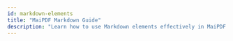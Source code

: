```yaml
---
id: markdown-elements
title: "MaiPDF Markdown Guide"
description: "Learn how to use Markdown elements effectively in MaiPDF documentation, from basic formatting to advanced features for creating professional PDF content and documentation"
---
```

